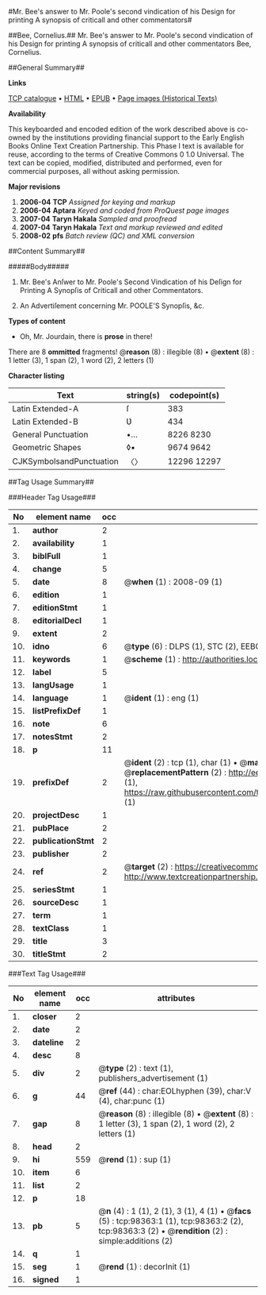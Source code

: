 #Mr. Bee's answer to Mr. Poole's second vindication of his Design for printing A synopsis of criticall and other commentators#

##Bee, Cornelius.##
Mr. Bee's answer to Mr. Poole's second vindication of his Design for printing A synopsis of criticall and other commentators
Bee, Cornelius.

##General Summary##

**Links**

[TCP catalogue](http://www.ota.ox.ac.uk/tcp/)  • 
[HTML](http://tei.it.ox.ac.uk/tcp/Texts-HTML/free/A27/A27249.html)  • 
[EPUB](http://tei.it.ox.ac.uk/tcp/Texts-EPUB/free/A27/A27249.epub) • 
[Page images (Historical Texts)](https://data.historicaltexts.jisc.ac.uk/view?pubId=eebo-13181414e&pageId=eebo-13181414e-98363-1)

**Availability**

This keyboarded and encoded edition of the
	       work described above is co-owned by the institutions
	       providing financial support to the Early English Books
	       Online Text Creation Partnership. This Phase I text is
	       available for reuse, according to the terms of Creative
	       Commons 0 1.0 Universal. The text can be copied,
	       modified, distributed and performed, even for
	       commercial purposes, all without asking permission.

**Major revisions**

1. __2006-04__ __TCP__ *Assigned for keying and markup*
1. __2006-04__ __Aptara__ *Keyed and coded from ProQuest page images*
1. __2007-04__ __Taryn Hakala__ *Sampled and proofread*
1. __2007-04__ __Taryn Hakala__ *Text and markup reviewed and edited*
1. __2008-02__ __pfs__ *Batch review (QC) and XML conversion*

##Content Summary##

#####Body#####

1. Mr. Bee's Anſwer to Mr. Poole's Second Vindication of his Deſign for Printing A Synopſis of Criticall and other Commentators.

1. An Advertiſement concerning
Mr. POOLE'S Synopſis, &c.

**Types of content**

  * Oh, Mr. Jourdain, there is **prose** in there!

There are 8 **ommitted** fragments! 
 @__reason__ (8) : illegible (8)  •  @__extent__ (8) : 1 letter (3), 1 span (2), 1 word (2), 2 letters (1)

**Character listing**


|Text|string(s)|codepoint(s)|
|---|---|---|
|Latin Extended-A|ſ|383|
|Latin Extended-B|Ʋ|434|
|General Punctuation|•…|8226 8230|
|Geometric Shapes|◊▪|9674 9642|
|CJKSymbolsandPunctuation|〈〉|12296 12297|

##Tag Usage Summary##

###Header Tag Usage###

|No|element name|occ|attributes|
|---|---|---|---|
|1.|__author__|2||
|2.|__availability__|1||
|3.|__biblFull__|1||
|4.|__change__|5||
|5.|__date__|8| @__when__ (1) : 2008-09 (1)|
|6.|__edition__|1||
|7.|__editionStmt__|1||
|8.|__editorialDecl__|1||
|9.|__extent__|2||
|10.|__idno__|6| @__type__ (6) : DLPS (1), STC (2), EEBO-CITATION (1), OCLC (1), VID (1)|
|11.|__keywords__|1| @__scheme__ (1) : http://authorities.loc.gov/ (1)|
|12.|__label__|5||
|13.|__langUsage__|1||
|14.|__language__|1| @__ident__ (1) : eng (1)|
|15.|__listPrefixDef__|1||
|16.|__note__|6||
|17.|__notesStmt__|2||
|18.|__p__|11||
|19.|__prefixDef__|2| @__ident__ (2) : tcp (1), char (1)  •  @__matchPattern__ (2) : ([0-9\-]+):([0-9IVX]+) (1), (.+) (1)  •  @__replacementPattern__ (2) : http://eebo.chadwyck.com/downloadtiff?vid=$1&page=$2 (1), https://raw.githubusercontent.com/textcreationpartnership/Texts/master/tcpchars.xml#$1 (1)|
|20.|__projectDesc__|1||
|21.|__pubPlace__|2||
|22.|__publicationStmt__|2||
|23.|__publisher__|2||
|24.|__ref__|2| @__target__ (2) : https://creativecommons.org/publicdomain/zero/1.0/ (1), http://www.textcreationpartnership.org/docs/. (1)|
|25.|__seriesStmt__|1||
|26.|__sourceDesc__|1||
|27.|__term__|1||
|28.|__textClass__|1||
|29.|__title__|3||
|30.|__titleStmt__|2||


###Text Tag Usage###

|No|element name|occ|attributes|
|---|---|---|---|
|1.|__closer__|2||
|2.|__date__|2||
|3.|__dateline__|2||
|4.|__desc__|8||
|5.|__div__|2| @__type__ (2) : text (1), publishers_advertisement (1)|
|6.|__g__|44| @__ref__ (44) : char:EOLhyphen (39), char:V (4), char:punc (1)|
|7.|__gap__|8| @__reason__ (8) : illegible (8)  •  @__extent__ (8) : 1 letter (3), 1 span (2), 1 word (2), 2 letters (1)|
|8.|__head__|2||
|9.|__hi__|559| @__rend__ (1) : sup (1)|
|10.|__item__|6||
|11.|__list__|2||
|12.|__p__|18||
|13.|__pb__|5| @__n__ (4) : 1 (1), 2 (1), 3 (1), 4 (1)  •  @__facs__ (5) : tcp:98363:1 (1), tcp:98363:2 (2), tcp:98363:3 (2)  •  @__rendition__ (2) : simple:additions (2)|
|14.|__q__|1||
|15.|__seg__|1| @__rend__ (1) : decorInit (1)|
|16.|__signed__|1||
